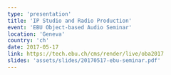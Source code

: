 ```yaml
---
type: 'presentation'
title: 'IP Studio and Radio Production'
event: 'EBU Object-based Audio Seminar'
location: 'Geneva'
country: 'ch'
date: 2017-05-17
link: https://tech.ebu.ch/cms/render/live/oba2017
slides: 'assets/slides/20170517-ebu-seminar.pdf'
---
```

